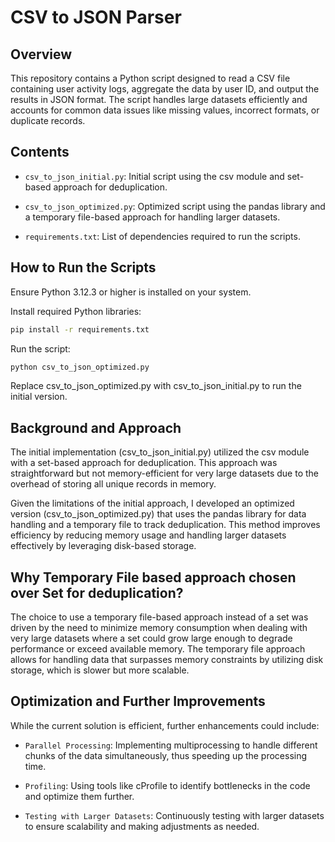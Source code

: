 # CSV to JSON Parser

## Overview
This repository contains a Python script designed to read a CSV file containing user activity logs, aggregate the data by user ID, and output the results in JSON format. The script handles large datasets efficiently and accounts for common data issues like missing values, incorrect formats, or duplicate records.

## Contents
- `csv_to_json_initial.py`: Initial script using the csv module and set-based approach for deduplication.

- `csv_to_json_optimized.py`: Optimized script using the pandas library and a temporary file-based approach for handling larger datasets.

- `requirements.txt`: List of dependencies required to run the scripts.

## How to Run the Scripts
Ensure Python 3.12.3 or higher is installed on your system.

Install required Python libraries:
```bash
pip install -r requirements.txt
```
Run the script:
```bash
python csv_to_json_optimized.py
```
Replace csv_to_json_optimized.py with csv_to_json_initial.py to run the initial version.

## Background and Approach

The initial implementation (csv_to_json_initial.py) utilized the csv module with a set-based approach for deduplication. This approach was straightforward but not memory-efficient for very large datasets due to the overhead of storing all unique records in memory.

Given the limitations of the initial approach, I developed an optimized version (csv_to_json_optimized.py) that uses the pandas library for data handling and a temporary file to track deduplication. This method improves efficiency by reducing memory usage and handling larger datasets effectively by leveraging disk-based storage.

## Why Temporary File based approach chosen over Set for deduplication?

The choice to use a temporary file-based approach instead of a set was driven by the need to minimize memory consumption when dealing with very large datasets where a set could grow large enough to degrade performance or exceed available memory. The temporary file approach allows for handling data that surpasses memory constraints by utilizing disk storage, which is slower but more scalable.

## Optimization and Further Improvements

While the current solution is efficient, further enhancements could include:

- `Parallel Processing`: Implementing multiprocessing to handle different chunks of the data simultaneously, thus speeding up the processing time.

- `Profiling`: Using tools like cProfile to identify bottlenecks in the code and optimize them further.

- `Testing with Larger Datasets`: Continuously testing with larger datasets to ensure scalability and making adjustments as needed.

